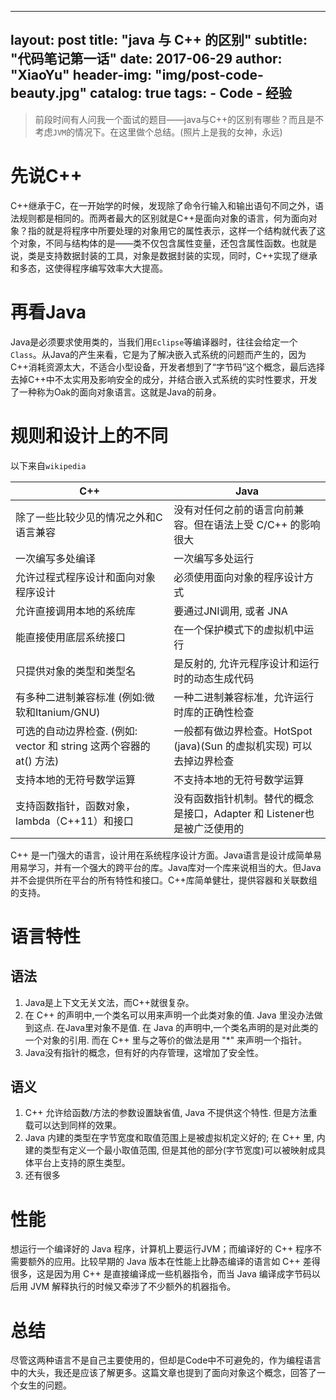 
---
layout:      post
title:       "java 与 C++ 的区别"
subtitle:    "代码笔记第一话"
date:        2017-06-29
author:      "XiaoYu"
header-img:  "img/post-code-beauty.jpg"
catalog:     true
tags:
    - Code
    - 经验 
---

>前段时间有人问我一个面试的题目——java与C++的区别有哪些？而且是不考虑`JVM`的情况下。在这里做个总结。(照片上是我的女神，永远)

# 先说C++

C++继承于C，在一开始学的时候，发现除了命令行输入和输出语句不同之外，语法规则都是相同的。而两者最大的区别就是C++是面向对象的语言，何为面向对象？指的就是将程序中所要处理的对象用它的属性表示，这样一个结构就代表了这个对象，不同与结构体的是——类不仅包含属性变量，还包含属性函数。也就是说，类是支持数据封装的工具，对象是数据封装的实现，同时，C++实现了继承和多态，这使得程序编写效率大大提高。

# 再看Java

Java是必须要求使用类的，当我们用`Eclipse`等编译器时，往往会给定一个`Class`。从Java的产生来看，它是为了解决嵌入式系统的问题而产生的，因为C++消耗资源太大，不适合小型设备，开发者想到了“字节码”这个概念，最后选择去掉C++中不太实用及影响安全的成分，并结合嵌入式系统的实时性要求，开发了一种称为Oak的面向对象语言。这就是Java的前身。

# 规则和设计上的不同

以下来自`wikipedia`

C++ | Java
--------- | -------------
除了一些比较少见的情况之外和C语言兼容 | 没有对任何之前的语言向前兼容。但在语法上受 C/C++ 的影响很大
一次编写多处编译 | 一次编写多处运行
允许过程式程序设计和面向对象程序设计 | 必须使用面向对象的程序设计方式
允许直接调用本地的系统库 | 要通过JNI调用, 或者 JNA
能直接使用底层系统接口 | 在一个保护模式下的虚拟机中运行
只提供对象的类型和类型名 | 是反射的, 允许元程序设计和运行时的动态生成代码
有多种二进制兼容标准 (例如:微软和Itanium/GNU) | 一种二进制兼容标准，允许运行时库的正确性检查
可选的自动边界检查. (例如: vector 和 string 这两个容器的 at() 方法) | 一般都有做边界检查。HotSpot (java)(Sun 的虚拟机实现) 可以去掉边界检查
支持本地的无符号数学运算 | 不支持本地的无符号数学运算
支持函数指针，函数对象，lambda（C++11）和接口 | 没有函数指针机制。替代的概念是接口，Adapter 和 Listener也是被广泛使用的

C++ 是一门强大的语言，设计用在系统程序设计方面。Java语言是设计成简单易用易学习，并有一个强大的跨平台的库。Java库对一个库来说相当的大。但Java并不会提供所在平台的所有特性和接口。C++库简单健壮，提供容器和关联数组的支持。

# 语言特性

## 语法

1. Java是上下文无关文法，而C++就很复杂。
2. 在 C++ 的声明中,一个类名可以用来声明一个此类对象的值. Java 里没办法做到这点. 在Java里对象不是值. 在 Java 的声明中,一个类名声明的是对此类的一个对象的引用. 而在 C++ 里与之等价的做法是用 "*" 来声明一个指针。
3. Java没有指针的概念，但有好的内存管理，这增加了安全性。

## 语义

1. C++ 允许给函数/方法的参数设置缺省值, Java 不提供这个特性. 但是方法重载可以达到同样的效果。
2. Java 内建的类型在字节宽度和取值范围上是被虚拟机定义好的; 在 C++ 里, 内建的类型有定义一个最小取值范围, 但是其他的部分(字节宽度)可以被映射成具体平台上支持的原生类型。
3. 还有很多

# 性能

想运行一个编译好的 Java 程序，计算机上要运行JVM；而编译好的 C++ 程序不需要额外的应用。比较早期的 Java 版本在性能上比静态编译的语言如 C++ 差得很多，这是因为用 C++ 是直接编译成一些机器指令，而当 Java 编译成字节码以后用 JVM 解释执行的时候又牵涉了不少额外的机器指令。

# 总结

尽管这两种语言不是自己主要使用的，但却是Code中不可避免的，作为编程语言中的大头，我还是应该了解更多。这篇文章也提到了面向对象这个概念，回答了一个女生的问题。






